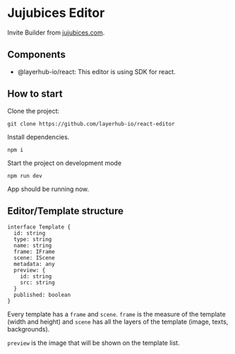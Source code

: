# Jujubices Editor

Invite Builder from [jujubices.com](https://jujubices.com).

## Components

- @layerhub-io/react: This editor is using SDK for react.

## How to start

Clone the project:

```
git clone https://github.com/layerhub-io/react-editor
```

Install dependencies.

```
npm i
```

Start the project on development mode

```
npm run dev
```

App should be running now.

## Editor/Template structure

```
interface Template {
  id: string
  type: string
  name: string
  frame: IFrame
  scene: IScene
  metadata: any
  preview: {
    id: string
    src: string
  }
  published: boolean
}
```

Every template has a `frame` and `scene`. `frame` is the measure of the template (width and height) and `scene` has all the layers of the template (image, texts, backgrounds).

`preview` is the image that will be shown on the template list.
